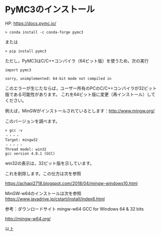 # PyMC3のインストール
HP: https://docs.pymc.io/


```
> conda install -c conda-forge pymc3

```
または
```
> pip install pymc3
```
ただし，PyMC3はC/C++コンパイラ（64ビット版）を使うため，次の実行
```
import pymc3

sorry, unimplemented: 64-bit mode not compiled in
```
このエラーが生じたならば，ユーザー所有のPCのC/C++コンパイラが32ビット版である可能性があります。
これを64ビット版に変更（再インストール）してください。

例えば，MinGWがインストールされているとします：http://www.mingw.org/

このバージョンを調べます。
```
> gcc -v
・・・・
Target: mingw32
・・・・・
Thread model: win32
gcc version 4.8.1 (GCC)
```
win32の表示は，32ビット版を示しています。

これを削除します。この仕方は次を参照

https://achapi2718.blogspot.com/2018/04/mingw-windows10.html


MinGW-w64のインストールは次を参照
https://www.javadrive.jp/cstart/install/index6.html


参考：ダウンロードサイト mingw-w64 GCC for Windows 64 & 32 bits

http://mingw-w64.org/

以上